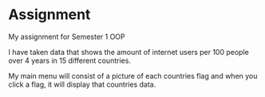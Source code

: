 # Assignment
My assignment for Semester 1 OOP

I have taken data that shows the amount of internet users per 100 people over 4 years in 15 different countries.

My main menu will consist of a picture of each countries flag and when you click a flag, it will display that countries data.

